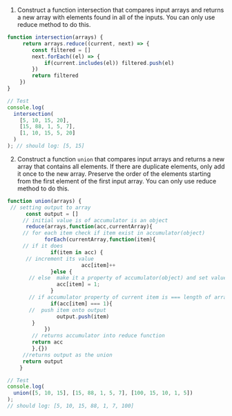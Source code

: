 1. Construct a function intersection that compares input arrays and returns a new array with elements found in all of the inputs. You can only use reduce method to do this.

```js
function intersection(arrays) {
     return arrays.reduce((current, next) => {
        const filtered = []
        next.forEach((el) => {
            if(current.includes(el)) filtered.push(el)
        })
        return filtered
    }) 
}

// Test
console.log(
  intersection(
    [5, 10, 15, 20],
    [15, 88, 1, 5, 7],
    [1, 10, 15, 5, 20]
  )
); // should log: [5, 15]
```

2. Construct a function `union` that compares input arrays and returns a new array that contains all elements. If there are duplicate elements, only add it once to the new array. Preserve the order of the elements starting from the first element of the first input array. You can only use reduce method to do this.

```js
function union(arrays) {
 // setting output to array
      const output = [] 
     // initial value is of accumulator is an object 
      reduce(arrays,function(acc,currentArray){ 
     // for each item check if item exist in accumulator(object)
            forEach(currentArray,function(item){
     // if it does 
              if(item in acc) {
      // increment its value 
                        acc[item]++
              }else {
       // else  make it a property of accumulator(object) and set value to 1  
                acc[item] = 1;
              }
       // if accumulator property of current item is === length of arrays i.e appears once  
              if(acc[item] === 1){
       //  push item onto output 
                output.push(item)
        }
            })
        // returns accumulator into reduce function
        return acc
        },{})
     //returns output as the union
     return output
    }

// Test
console.log(
  union([5, 10, 15], [15, 88, 1, 5, 7], [100, 15, 10, 1, 5])
);
// should log: [5, 10, 15, 88, 1, 7, 100]
```
